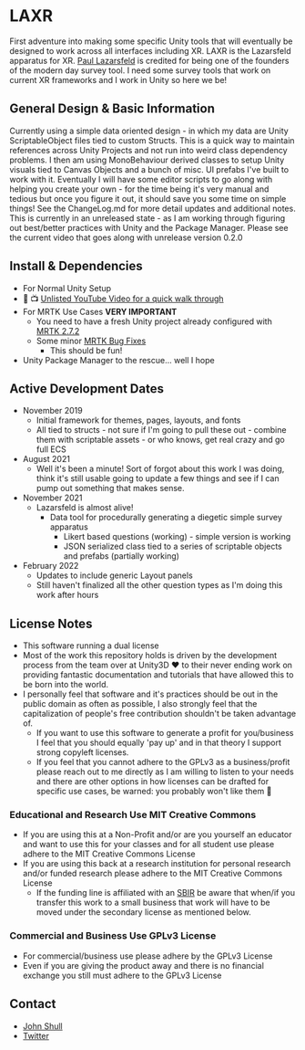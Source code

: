 # LAXR

First adventure into making some specific Unity tools that will eventually be designed to work across all interfaces including XR. LAXR is the Lazarsfeld apparatus for XR. [Paul Lazarsfeld](https://en.wikipedia.org/wiki/Paul_Lazarsfeld) is credited for being one of the founders of the modern day survey tool. I need some survey tools that work on current XR frameworks and I work in Unity so here we be!

## General Design & Basic Information

Currently using a simple data oriented design - in which my data are Unity ScriptableObject files tied to custom Structs. This is a quick way to maintain references across Unity Projects and not run into weird class dependency problems. I then am using MonoBehaviour derived classes to setup Unity visuals tied to Canvas Objects and a bunch of misc. UI prefabs I've built to work with it. Eventually I will have some editor scripts to go along with helping you create your own - for the time being it's very manual and tedious but once you figure it out, it should save you some time on simple things! See the ChangeLog.md for more detail updates and additional notes. This is currently in an unreleased state - as I am working through figuring out best/better practices with Unity and the Package Manager. Please see the current video that goes along with unrelease version 0.2.0

## Install & Dependencies

* For Normal Unity Setup
* 🚀 📺 [Unlisted YouTube Video for a quick walk through](https://youtu.be/3nW1QMGXDGk)
* For MRTK Use Cases **VERY IMPORTANT**
  * You need to have a fresh Unity project already configured with [MRTK 2.7.2](https://github.com/microsoft/MixedRealityToolkit-Unity)
  * Some minor [MRTK Bug Fixes](https://github.com/microsoft/MixedRealityToolkit-Unity/pull/9938/commits/b199b3459298f31a599c28ab7863d0abb1a5acdf)
    * This should be fun!
* Unity Package Manager to the rescue... well I hope 

## Active Development Dates

* November 2019
  * Initial framework for themes, pages, layouts, and fonts
  * All tied to structs - not sure if I'm going to pull these out - combine them with scriptable assets - or who knows, get real crazy and go full ECS
* August 2021
  * Well it's been a minute! Sort of forgot about this work I was doing, think it's still usable going to update a few things and see if I can pump out something that makes sense.
* November 2021
  * Lazarsfeld is almost alive!
    * Data tool for procedurally generating a diegetic simple survey apparatus
      * Likert based questions (working) - simple version is working
      * JSON serialized class tied to a series of scriptable objects and prefabs (partially working)
* February 2022
  * Updates to include generic Layout panels
  * Still haven't finalized all the other question types as I'm doing this work after hours

## License Notes

* This software running a dual license
* Most of the work this repository holds is driven by the development process from the team over at Unity3D :heart: to their never ending work on providing fantastic documentation and tutorials that have allowed this to be born into the world.
* I personally feel that software and it's practices should be out in the public domain as often as possible, I also strongly feel that the capitalization of people's free contribution shouldn't be taken advantage of.
  * If you want to use this software to generate a profit for you/business I feel that you should equally 'pay up' and in that theory I support strong copyleft licenses.
  * If you feel that you cannot adhere to the GPLv3 as a business/profit please reach out to me directly as I am willing to listen to your needs and there are other options in how licenses can be drafted for specific use cases, be warned: you probably won't like them :rocket:

### Educational and Research Use MIT Creative Commons

* If you are using this at a Non-Profit and/or are you yourself an educator and want to use this for your classes and for all student use please adhere to the MIT Creative Commons License
* If you are using this back at a research institution for personal research and/or funded research please adhere to the MIT Creative Commons License
  * If the funding line is affiliated with an [SBIR](https://www.sbir.gov) be aware that when/if you transfer this work to a small business that work will have to be moved under the secondary license as mentioned below.

### Commercial and Business Use GPLv3 License

* For commercial/business use please adhere by the GPLv3 License
* Even if you are giving the product away and there is no financial exchange you still must adhere to the GPLv3 License

## Contact

* [John Shull](mailto:the.john.shull@gmail.com)
* [Twitter](https://twitter.com/TheJohnnyFuzz)
